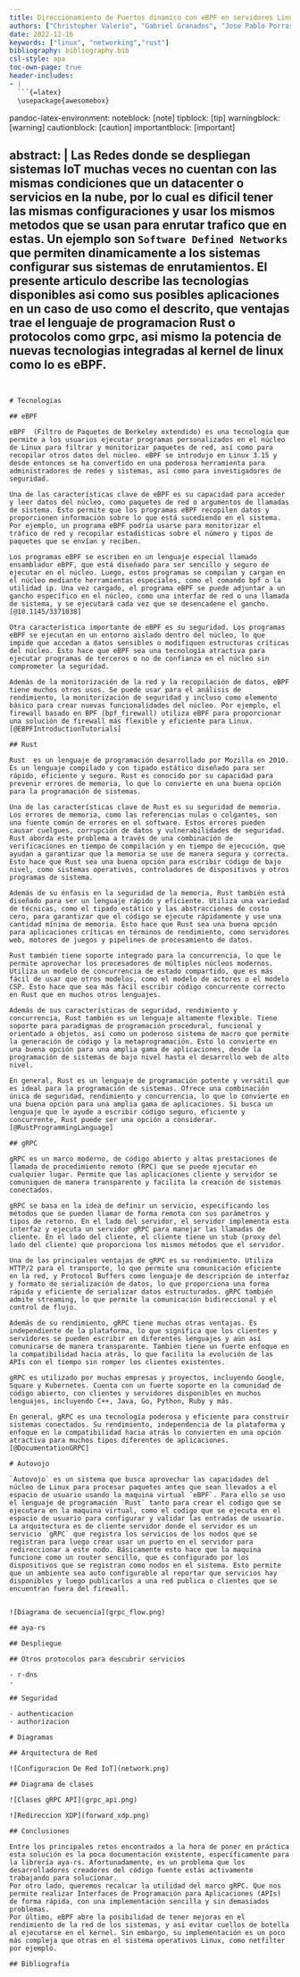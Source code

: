 ```yaml
---
title: Direccionamiento de Puertos dinamico con eBPF en servidores Linux
authors: ["Christopher Valerio", "Gabriel Granados", "Jose Pablo Porras", "Miguel Soto"]
date: 2022-12-16
keywords: ["linux", "networking","rust"]
bibliography: bibliography.bib
csl-style: apa
toc-own-page: true
header-includes:
- |
  ```{=latex}
  \usepackage{awesomebox}
  ```
pandoc-latex-environment:
  noteblock: [note]
  tipblock: [tip]
  warningblock: [warning]
  cautionblock: [caution]
  importantblock: [important]

  
abstract: | 
    Las Redes donde se despliegan sistemas  IoT muchas veces no cuentan
    con las mismas condiciones que un datacenter o servicios en la nube,
    por lo cual es dificil tener las mismas configuraciones y usar los mismos
    metodos que se usan para enrutar trafico que en estas. Un ejemplo son `Software Defined Networks`
    que permiten dinamicamente a los sistemas configurar sus sistemas de enrutamientos. El presente articulo
    describe las tecnologias disponibles asi como sus posibles aplicaciones en 
    un caso de uso como el descrito, que ventajas trae el lenguaje de programacion Rust
    o protocolos como grpc, asi mismo la potencia de nuevas tecnologias integradas al kernel de linux
    como lo es eBPF.
---
```


# Tecnologias

## eBPF

eBPF  (Filtro de Paquetes de Berkeley extendido) es una tecnología que permite a los usuarios ejecutar programas personalizados en el núcleo de Linux para filtrar y monitorizar paquetes de red, así como para recopilar otros datos del núcleo. eBPF se introdujo en Linux 3.15 y desde entonces se ha convertido en una poderosa herramienta para administradores de redes y sistemas, así como para investigadores de seguridad.

Una de las características clave de eBPF es su capacidad para acceder y leer datos del núcleo, como paquetes de red o argumentos de llamadas de sistema. Esto permite que los programas eBPF recopilen datos y proporcionen información sobre lo que está sucediendo en el sistema. Por ejemplo, un programa eBPF podría usarse para monitorizar el tráfico de red y recopilar estadísticas sobre el número y tipos de paquetes que se envían y reciben.

Los programas eBPF se escriben en un lenguaje especial llamado ensamblador eBPF, que está diseñado para ser sencillo y seguro de ejecutar en el núcleo. Luego, estos programas se compilan y cargan en el núcleo mediante herramientas especiales, como el comando bpf o la utilidad ip. Una vez cargado, el programa eBPF se puede adjuntar a un gancho específico en el núcleo, como una interfaz de red o una llamada de sistema, y se ejecutará cada vez que se desencadene el gancho.[@10.1145/3371038]

Otra característica importante de eBPF es su seguridad. Los programas eBPF se ejecutan en un entorno aislado dentro del núcleo, lo que impide que accedan a datos sensibles o modifiquen estructuras críticas del núcleo. Esto hace que eBPF sea una tecnología atractiva para ejecutar programas de terceros o no de confianza en el núcleo sin comprometer la seguridad.

Además de la monitorización de la red y la recopilación de datos, eBPF tiene muchos otros usos. Se puede usar para el análisis de rendimiento, la monitorización de seguridad y incluso como elemento básico para crear nuevas funcionalidades del núcleo. Por ejemplo, el firewall basado en BPF (bpf_firewall) utiliza eBPF para proporcionar una solución de firewall más flexible y eficiente para Linux.  [@EBPFIntroductionTutorials]

## Rust

Rust  es un lenguaje de programación desarrollado por Mozilla en 2010. Es un lenguaje compilado y con tipado estático diseñado para ser rápido, eficiente y seguro. Rust es conocido por su capacidad para prevenir errores de memoria, lo que lo convierte en una buena opción para la programación de sistemas.

Una de las características clave de Rust es su seguridad de memoria. Los errores de memoria, como las referencias nulas o colgantes, son una fuente común de errores en el software. Estos errores pueden causar cuelgues, corrupción de datos y vulnerabilidades de seguridad. Rust aborda este problema a través de una combinación de verificaciones en tiempo de compilación y en tiempo de ejecución, que ayudan a garantizar que la memoria se use de manera segura y correcta. Esto hace que Rust sea una buena opción para escribir código de bajo nivel, como sistemas operativos, controladores de dispositivos y otros programas de sistema.

Además de su énfasis en la seguridad de la memoria, Rust también está diseñado para ser un lenguaje rápido y eficiente. Utiliza una variedad de técnicas, como el tipado estático y las abstracciones de costo cero, para garantizar que el código se ejecute rápidamente y use una cantidad mínima de memoria. Esto hace que Rust sea una buena opción para aplicaciones críticas en términos de rendimiento, como servidores web, motores de juegos y pipelines de procesamiento de datos.

Rust también tiene soporte integrado para la concurrencia, lo que le permite aprovechar los procesadores de múltiples núcleos modernos. Utiliza un modelo de concurrencia de estado compartido, que es más fácil de usar que otros modelos, como el modelo de actores o el modelo CSP. Esto hace que sea más fácil escribir código concurrente correcto en Rust que en muchos otros lenguajes.

Además de sus características de seguridad, rendimiento y concurrencia, Rust también es un lenguaje altamente flexible. Tiene soporte para paradigmas de programación procedural, funcional y orientado a objetos, así como un poderoso sistema de macro que permite la generación de código y la metaprogramación. Esto lo convierte en una buena opción para una amplia gama de aplicaciones, desde la programación de sistemas de bajo nivel hasta el desarrollo web de alto nivel.

En general, Rust es un lenguaje de programación potente y versátil que es ideal para la programación de sistemas. Ofrece una combinación única de seguridad, rendimiento y concurrencia, lo que lo convierte en una buena opción para una amplia gama de aplicaciones. Si busca un lenguaje que le ayude a escribir código seguro, eficiente y concurrente, Rust puede ser una opción a considerar.  [@RustProgrammingLanguage]

## gRPC

gRPC es un marco moderno, de código abierto y altas prestaciones de llamada de procedimiento remoto (RPC) que se puede ejecutar en cualquier lugar. Permite que las aplicaciones cliente y servidor se comuniquen de manera transparente y facilita la creación de sistemas conectados.

gRPC se basa en la idea de definir un servicio, especificando los métodos que se pueden llamar de forma remota con sus parámetros y tipos de retorno. En el lado del servidor, el servidor implementa esta interfaz y ejecuta un servidor gRPC para manejar las llamadas de cliente. En el lado del cliente, el cliente tiene un stub (proxy del lado del cliente) que proporciona los mismos métodos que el servidor.

Una de las principales ventajas de gRPC es su rendimiento. Utiliza HTTP/2 para el transporte, lo que permite una comunicación eficiente en la red, y Protocol Buffers como lenguaje de descripción de interfaz y formato de serialización de datos, lo que proporciona una forma rápida y eficiente de serializar datos estructurados. gRPC también admite streaming, lo que permite la comunicación bidireccional y el control de flujo.

Además de su rendimiento, gRPC tiene muchas otras ventajas. Es independiente de la plataforma, lo que significa que los clientes y servidores se pueden escribir en diferentes lenguajes y aún así comunicarse de manera transparente. También tiene un fuerte enfoque en la compatibilidad hacia atrás, lo que facilita la evolución de las APIs con el tiempo sin romper los clientes existentes.

gRPC es utilizado por muchas empresas y proyectos, incluyendo Google, Square y Kubernetes. Cuenta con un fuerte soporte en la comunidad de código abierto, con clientes y servidores disponibles en muchos lenguajes, incluyendo C++, Java, Go, Python, Ruby y más.

En general, gRPC es una tecnología poderosa y eficiente para construir sistemas conectados. Su rendimiento, independencia de la plataforma y enfoque en la compatibilidad hacia atrás lo convierten en una opción atractiva para muchos tipos diferentes de aplicaciones. [@DocumentationGRPC]

# Autovojo

`Autovojo` es un sistema que busca aprovechar las capacidades del núcleo de Linux para procesar paquetes antes que sean llevados a el espacio de usuario usando la maquina virtual `eBPF`. Para ello se uso el lenguaje de programación `Rust` tanto para crear el codigo que se ejecutara en la maquina virtual, como el codigo que se ejecuta en el espacio de usuario para configurar y validar las entradas de usuario. La arquitectura es de cliente servidor donde el servidor es un servicio `gRPC` que registra los servicios de los nodos que se registran para luego crear usar un puerto en el servidor para redireccionar a este nodo. Básicamente esto hace que la maquina  funcione como un router sencillo, que es configurado por los dispositivos que se registran como nodos en el sistema. Esto permite que un ambiente sea auto configurable al reportar que servicios hay disponibles y luego publicarlos a una red publica o clientes que se encuentran fuera del firewall.


![Diagrama de secuencia](grpc_flow.png)

## aya-rs

## Despliegue

## Otros protocolos para descubrir servicios

- r-dns
- 

## Seguridad

- authenticacion
- authorizacion

# Diagramas

## Arquitectura de Red 

![Configuracion De Red IoT](network.png)

## Diagrama de clases

![Clases gRPC API](grpc_api.png)

![Redireccion XDP](forward_xdp.png)

## Conclusiones

Entre los principales retos encontrados a la hora de poner en práctica esta solución es la poca documentación existente, específicamente para la librería aya-rs. Afortunadamente, es un problema que los desarrolladores creadores del código fuente estás activamente trabajando para solucionar. 
Por otro lado, queremos recalcar la utilidad del marco gRPC. Que nos permite realizar Interfaces de Programación para Aplicaciones (APIs) de forma rápida, con una implementación sencilla y sin demasiados problemas. 
Por último, eBPF abre la posibilidad de tener mejoras en el rendimiento de la red de los sistemas, y así evitar cuellos de botella al ejecutarse en el kernel. Sin embargo, su implementación es un poco más compleja que otras en el sistema operativos Linux, como netfilter por ejemplo. 

## Bibliografía
